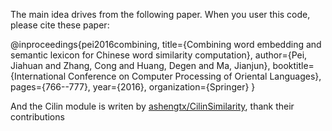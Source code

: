 The main idea drives from the following paper. When you user this code, please cite these paper:

@inproceedings{pei2016combining,
  title={Combining word embedding and semantic lexicon for Chinese word similarity computation},
  author={Pei, Jiahuan and Zhang, Cong and Huang, Degen and Ma, Jianjun},
  booktitle={International Conference on Computer Processing of Oriental Languages},
  pages={766--777},
  year={2016},
  organization={Springer}
}

And the Cilin module is writen by [ashengtx/CilinSimilarity](https://github.com/ashengtx/CilinSimilarity), thank their contributions
